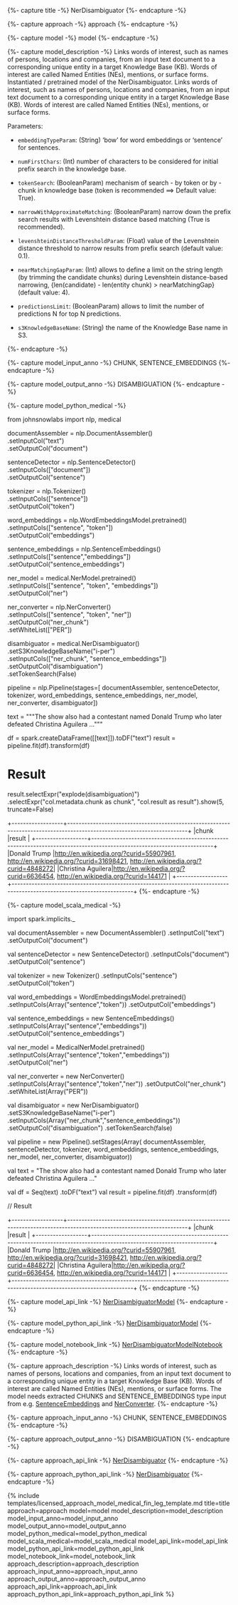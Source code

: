 {%- capture title -%}
NerDisambiguator
{%- endcapture -%}

{%- capture approach -%}
approach
{%- endcapture -%}

{%- capture model -%}
model
{%- endcapture -%}

{%- capture model_description -%}
Links words of interest, such as names of persons, locations and companies, from an input text document to
a corresponding unique entity in a target Knowledge Base (KB). Words of interest are called Named Entities (NEs),
mentions, or surface forms.
Instantiated / pretrained model of the NerDisambiguator.
Links words of interest, such as names of persons, locations and companies, from an input text document to
a corresponding unique entity in a target Knowledge Base (KB). Words of interest are called Named Entities (NEs),
mentions, or surface forms.

Parameters:

- `embeddingTypeParam`: (String) ‘bow’ for word embeddings or ‘sentence’ for sentences.

- `numFirstChars`: (Int) number of characters to be considered for initial prefix search in the knowledge base.

- `tokenSearch`: (BooleanParam) mechanism of search - by token or by - chunk in knowledge base (token is recommended ==> Default value: True).

- `narrowWithApproximateMatching`: (BooleanParam) narrow down the prefix search results with Levenshtein distance based matching (True is recommended).

- `levenshteinDistanceThresholdParam`: (Float) value of the
Levenshtein distance threshold to narrow results from prefix search (default value: 0.1).

- `nearMatchingGapParam`: (Int) allows to define a limit on the string length (by trimming the candidate chunks) during Levenshtein distance-based narrowing,  {len(candidate) - len(entity chunk) > nearMatchingGap} (default value: 4).

- `predictionsLimit`: (BooleanParam) allows to limit the number of predictions N for top N predictions.

- `s3KnowledgeBaseName`: (String) the name of the Knowledge Base name in S3.

{%- endcapture -%}

{%- capture model_input_anno -%}
CHUNK, SENTENCE_EMBEDDINGS
{%- endcapture -%}

{%- capture model_output_anno -%}
DISAMBIGUATION
{%- endcapture -%}

{%- capture model_python_medical -%}

from johnsnowlabs import nlp,  medical

documentAssembler = nlp.DocumentAssembler() \
    .setInputCol("text") \
    .setOutputCol("document")

sentenceDetector = nlp.SentenceDetector() \
    .setInputCols(["document"]) \
    .setOutputCol("sentence")

tokenizer = nlp.Tokenizer() \
    .setInputCols(["sentence"]) \
    .setOutputCol("token")

word_embeddings = nlp.WordEmbeddingsModel.pretrained() \
    .setInputCols(["sentence", "token"]) \
    .setOutputCol("embeddings")

sentence_embeddings = nlp.SentenceEmbeddings() \
    .setInputCols(["sentence","embeddings"]) \
    .setOutputCol("sentence_embeddings")

ner_model = medical.NerModel.pretrained() \
    .setInputCols(["sentence", "token", "embeddings"]) \
    .setOutputCol("ner")

ner_converter = nlp.NerConverter() \
    .setInputCols(["sentence", "token", "ner"]) \
    .setOutputCol("ner_chunk") \
    .setWhiteList(["PER"])

disambiguator = medical.NerDisambiguator() \
    .setS3KnowledgeBaseName("i-per") \
    .setInputCols(["ner_chunk", "sentence_embeddings"]) \
    .setOutputCol("disambiguation") \
    .setTokenSearch(False)

pipeline = nlp.Pipeline(stages=[
    documentAssembler,
    sentenceDetector,
    tokenizer,
    word_embeddings,
    sentence_embeddings,
    ner_model,
    ner_converter,
    disambiguator])

text = """The show also had a contestant named Donald Trump who later defeated Christina Aguilera ..."""

df = spark.createDataFrame([[text]]).toDF("text")
result = pipeline.fit(df).transform(df)


# Result
result.selectExpr("explode(disambiguation)") \
    .selectExpr("col.metadata.chunk as chunk", "col.result as result").show(5, truncate=False)

+------------------+------------------------------------------------------------------------------------------------------------------------+
|chunk             |result                                                                                                                  |
+------------------+------------------------------------------------------------------------------------------------------------------------+
|Donald Trump      |http://en.wikipedia.org/?curid=55907961, http://en.wikipedia.org/?curid=31698421, http://en.wikipedia.org/?curid=4848272|
|Christina Aguilera|http://en.wikipedia.org/?curid=6636454, http://en.wikipedia.org/?curid=144171                                           |
+------------------+------------------------------------------------------------------------------------------------------------------------+
{%- endcapture -%}

{%- capture model_scala_medical -%}

import spark.implicits._

val documentAssembler = new DocumentAssembler()
  .setInputCol("text") 
  .setOutputCol("document") 

val sentenceDetector = new SentenceDetector()
  .setInputCols("document")
  .setOutputCol("sentence")

val tokenizer = new Tokenizer()
  .setInputCols("sentence") 
  .setOutputCol("token") 

val word_embeddings = WordEmbeddingsModel.pretrained()
  .setInputCols(Array("sentence","token")) 
  .setOutputCol("embeddings") 

val sentence_embeddings = new SentenceEmbeddings()
  .setInputCols(Array("sentence","embeddings")) 
  .setOutputCol("sentence_embeddings") 

val ner_model = MedicalNerModel.pretrained()
  .setInputCols(Array("sentence","token","embeddings")) 
  .setOutputCol("ner") 

val ner_converter = new NerConverter()
  .setInputCols(Array("sentence","token","ner")) 
  .setOutputCol("ner_chunk") 
  .setWhiteList(Array("PER")) 

val disambiguator = new NerDisambiguator()
  .setS3KnowledgeBaseName("i-per") 
  .setInputCols(Array("ner_chunk","sentence_embeddings")) 
  .setOutputCol("disambiguation") 
  .setTokenSearch(false)

val pipeline = new Pipeline().setStages(Array( 
                                              documentAssembler, 
                                              sentenceDetector, 
                                              tokenizer, 
                                              word_embeddings, 
                                              sentence_embeddings, 
                                              ner_model, 
                                              ner_converter, 
                                              disambiguator))
 
val text = "The show also had a contestant named Donald Trump who later defeated Christina Aguilera ..." 

val df = Seq(text) .toDF("text") 
val result = pipeline.fit(df) .transform(df) 

// Result 

+------------------+------------------------------------------------------------------------------------------------------------------------+
|chunk             |result                                                                                                                  |
+------------------+------------------------------------------------------------------------------------------------------------------------+
|Donald Trump      |http://en.wikipedia.org/?curid=55907961, http://en.wikipedia.org/?curid=31698421, http://en.wikipedia.org/?curid=4848272|
|Christina Aguilera|http://en.wikipedia.org/?curid=6636454, http://en.wikipedia.org/?curid=144171                                           |
+------------------+------------------------------------------------------------------------------------------------------------------------+
{%- endcapture -%}

{%- capture model_api_link -%}
[NerDisambiguatorModel](https://nlp.johnsnowlabs.com/licensed/api/com/johnsnowlabs/nlp/annotators/disambiguation/NerDisambiguatorModel.html)
{%- endcapture -%}

{%- capture model_python_api_link -%}
[NerDisambiguatorModel](https://nlp.johnsnowlabs.com/licensed/api/python/reference/autosummary/sparknlp_jsl/annotator/disambiguation/ner_disambiguator/index.html#sparknlp_jsl.annotator.disambiguation.ner_disambiguator.NerDisambiguatorModel)
{%- endcapture -%}

{%- capture model_notebook_link -%}
[NerDisambiguatorModelNotebook](https://github.com/JohnSnowLabs/spark-nlp-workshop/blob/master/Spark_NLP_Udemy_MOOC/Healthcare_NLP/NerDisambiguatorModel.ipynb)
{%- endcapture -%}

{%- capture approach_description -%}
Links words of interest, such as names of persons, locations and companies, from an input text document to
a corresponding unique entity in a target Knowledge Base (KB). Words of interest are called Named Entities (NEs),
mentions, or surface forms.
The model needs extracted CHUNKS and SENTENCE_EMBEDDINGS type input from e.g.
[SentenceEmbeddings](/docs/en/annotators#sentenceembeddings) and
[NerConverter](/docs/en/annotators#nerconverter).
{%- endcapture -%}

{%- capture approach_input_anno -%}
CHUNK, SENTENCE_EMBEDDINGS
{%- endcapture -%}

{%- capture approach_output_anno -%}
DISAMBIGUATION
{%- endcapture -%}

{%- capture approach_api_link -%}
[NerDisambiguator](https://nlp.johnsnowlabs.com/licensed/api/com/johnsnowlabs/nlp/annotators/disambiguation/NerDisambiguator.html)
{%- endcapture -%}

{%- capture approach_python_api_link -%}
[NerDisambiguator](https://nlp.johnsnowlabs.com/licensed/api/python/reference/autosummary/sparknlp_jsl/annotator/disambiguation/ner_disambiguator/index.html#sparknlp_jsl.annotator.disambiguation.ner_disambiguator.NerDisambiguator)
{%- endcapture -%}

{% include templates/licensed_approach_model_medical_fin_leg_template.md
title=title
approach=approach
model=model
model_description=model_description
model_input_anno=model_input_anno
model_output_anno=model_output_anno
model_python_medical=model_python_medical
model_scala_medical=model_scala_medical
model_api_link=model_api_link
model_python_api_link=model_python_api_link
model_notebook_link=model_notebook_link
approach_description=approach_description
approach_input_anno=approach_input_anno
approach_output_anno=approach_output_anno
approach_api_link=approach_api_link
approach_python_api_link=approach_python_api_link
%}
